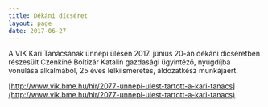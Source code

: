 ```yaml
---
title: Dékáni dícséret
layout: page 
date: 2017-06-27
---
```

A VIK Kari Tanácsának ünnepi ülésén 2017. június 20-án dékáni dicséretben részesült Czenkiné Boltizár Katalin gazdasági ügyintéző, nyugdíjba vonulása alkalmából, 25 éves lelkiismeretes, áldozatkész munkájáért.


[http://www.vik.bme.hu/hir/2077-unnepi-ulest-tartott-a-kari-tanacs](http://www.vik.bme.hu/hir/2077-unnepi-ulest-tartott-a-kari-tanacs)
